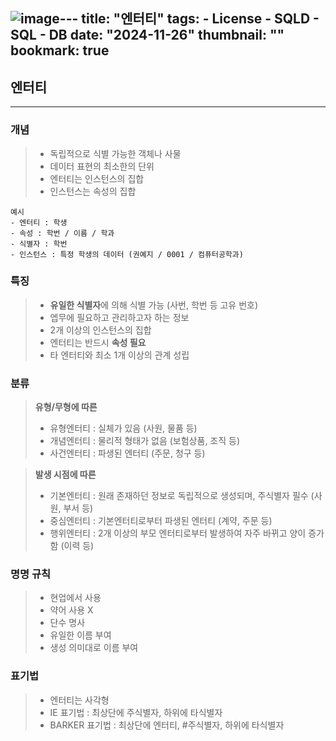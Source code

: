 ![image](https://github.com/user-attachments/assets/19f4d87c-a44e-4a4f-b1d6-14dc70e21202)---
title: "엔터티"
tags:
    - License
    - SQLD
    - SQL
    - DB
date: "2024-11-26"
thumbnail: ""
bookmark: true
---

## 엔터티
---

### 개념

> - 독립적으로 식별 가능한 객체나 사물
> - 데이터 표현의 최소한의 단위
> - 엔터티는 인스턴스의 집합
> - 인스턴스는 속성의 집합

```
예시
- 엔터티 : 학생
- 속성 : 학번 / 이름 / 학과
- 식별자 : 학번
- 인스턴스 : 특정 학생의 데이터 (권예지 / 0001 / 컴퓨터공학과)
````

### 특징

> - **유일한 식별자**에 의해 식별 가능 (사번, 학번 등 고유 번호)
> - 엡무에 필요하고 관리하고자 하는 정보
> - 2개 이상의 인스턴스의 집합
> - 엔터티는 반드시 **속성 필요**
> - 타 엔터티와 최소 1개 이상의 관계 성립


### 분류

>  **유형/무형에 따른**
> - 유형엔터티 : 실체가 있음 (사원, 물품 등)
> - 개념엔터티 : 물리적 형태가 없음 (보험상품, 조직 등)
> - 사건엔터티 : 파생된 엔터티 (주문, 청구 등)

>  **발생 시점에 따른**
> - 기본엔터티 : 원래 존재하던 정보로 독립적으로 생성되며, 주식별자 필수 (사원, 부서 등)
> - 중심엔터티 : 기본엔터티로부터 파생된 엔터티 (계약, 주문 등)
> - 행위엔터티 : 2개 이상의 부모 엔터티로부터 발생하여 자주 바뀌고 양이 증가함 (이력 등)


### 명명 규칙

> - 현업에서 사용
> - 약어 사용 X
> - 단수 명사
> - 유일한 이름 부여
> - 생성 의미대로 이름 부여
 

### 표기법

> - 엔터티는 사각형
> - IE 표기법 : 최상단에 주식별자, 하위에 타식별자
> - BARKER 표기법 : 최상단에 엔터티, #주식별자, 하위에 타식별자
